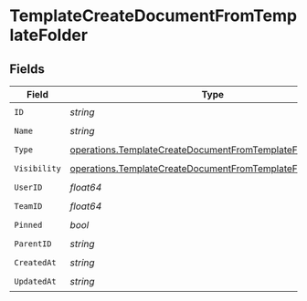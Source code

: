 # TemplateCreateDocumentFromTemplateFolder


## Fields

| Field                                                                                                                                          | Type                                                                                                                                           | Required                                                                                                                                       | Description                                                                                                                                    |
| ---------------------------------------------------------------------------------------------------------------------------------------------- | ---------------------------------------------------------------------------------------------------------------------------------------------- | ---------------------------------------------------------------------------------------------------------------------------------------------- | ---------------------------------------------------------------------------------------------------------------------------------------------- |
| `ID`                                                                                                                                           | *string*                                                                                                                                       | :heavy_check_mark:                                                                                                                             | N/A                                                                                                                                            |
| `Name`                                                                                                                                         | *string*                                                                                                                                       | :heavy_check_mark:                                                                                                                             | N/A                                                                                                                                            |
| `Type`                                                                                                                                         | [operations.TemplateCreateDocumentFromTemplateFolderType](../../models/operations/templatecreatedocumentfromtemplatefoldertype.md)             | :heavy_check_mark:                                                                                                                             | N/A                                                                                                                                            |
| `Visibility`                                                                                                                                   | [operations.TemplateCreateDocumentFromTemplateFolderVisibility](../../models/operations/templatecreatedocumentfromtemplatefoldervisibility.md) | :heavy_check_mark:                                                                                                                             | N/A                                                                                                                                            |
| `UserID`                                                                                                                                       | *float64*                                                                                                                                      | :heavy_check_mark:                                                                                                                             | N/A                                                                                                                                            |
| `TeamID`                                                                                                                                       | *float64*                                                                                                                                      | :heavy_check_mark:                                                                                                                             | N/A                                                                                                                                            |
| `Pinned`                                                                                                                                       | *bool*                                                                                                                                         | :heavy_check_mark:                                                                                                                             | N/A                                                                                                                                            |
| `ParentID`                                                                                                                                     | *string*                                                                                                                                       | :heavy_check_mark:                                                                                                                             | N/A                                                                                                                                            |
| `CreatedAt`                                                                                                                                    | *string*                                                                                                                                       | :heavy_check_mark:                                                                                                                             | N/A                                                                                                                                            |
| `UpdatedAt`                                                                                                                                    | *string*                                                                                                                                       | :heavy_check_mark:                                                                                                                             | N/A                                                                                                                                            |